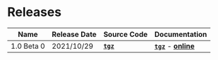 # Releases

| Name | Release Date | Source Code | Documentation |
|-|-|-|-|
| 1.0 Beta 0 | 2021/10/29 | **[`tgz`](https://mooreio.com/packages/uvml_sb.tgz)** | **[`tgz`]()** - **[online]()** |
